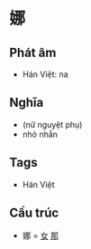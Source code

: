 # 娜

## Phát âm
* Hán Việt: na

## Nghĩa
* (nữ nguyệt phụ)
* nhỏ nhắn

## Tags
* Hán Việt

## Cấu trúc
* 娜 = [女](女.md) [那](那.md)

<script>window.HANZI_FIELD='娜';</script>